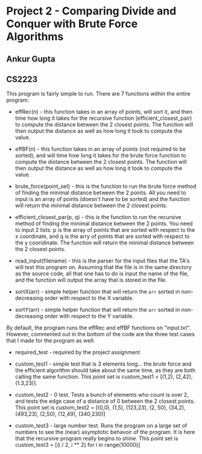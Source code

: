 # Project 2 - Comparing Divide and Conquer with Brute Force Algorithms

## Ankur Gupta
## CS2223

This program is fairly simple to run. There are 7 functions within the entire program:

* effRec(n) - this function takes in an array of points, will sort it, and then time how long
              it takes for the recursive function (efficient_closest_pair) to compute the 
			  distance between the 2 closest points. The function will then output the 
			  distance as well as how long it took to compute the value.

* effBF(n) - this function takes in an array of points (not required to be sorted), and will
			 time how long it takes for the brute force function to compute the distance between
			 the 2 closest points. The function will then output the distance as well as how
			 long it took to compute the value.

* brute_force(point_set) - this is the function to run the brute force method of finding the 
						   minimal distance between the 2 points. All you need to input
						   is an array of points (doesn't have to be sorted) and the function
						   will return the minimal distance between the 2 closest points.

* efficient_closest_par(p, q) - this is the function to run the recursive  method of finding the 
						        minimal distance between the 2 points. You need to input 2 lists:
								p is the array of points that are sorted with respect to the x 
							    coordinate, and q is the arry of points that are sorted with respect
								to the y cooridinate. The function will return the minimal distance 
								between the 2 closest points.  

* read_input(filename) - this is the parser for the input files that the TA's will test this program
						 on. Assuming that the file is in the same directory as the source code,
						 all that one has to do is input the name of the file, and the function
						 will output the array that is stored in the file.

* sortX(arr) - simple helper function that will return the `arr` sorted in non-decreasing order
			   with respect to the X variable.

* sortY(arr) - simple helper function that will return the `arr` sorted in non-decreasing order
			   with respect to the Y variable.

By default, the program runs the effRec and effBF functions on "input.txt". However, commented out
in the bottom of the code are the three test cases that I made for the program as well:

* required_test - required by the project assignment

* custom_test1 - simple test that is 3 elements long... the brute force and the efficient algorithm
				 should take about the same time, as they are both calling the same function.
				 This point set is custom_test1 = [(1,2), (2,42), (1.3,23)].

* custom_test2 - 0 test. Tests a bunch of elements who count is over 2, and tests the edge case of 
				 a distance of 0 between the 2 closest points. This point set is custom_test2 =
				  [(0,0), (1,5), (123,23), (2, 50), (34,2), (493,23), (2,50), (12,49), (340,230)]


* custom_test3 - large number test. Runs the program on a large set of numbers to see the (near) 
				 asymptotic behavoir of the program. It is here that the recursive program 
				 really begins to shine. This point set is 
				 custom_test3 = [(i / 2, i ** 2) for i in range(10000)]
